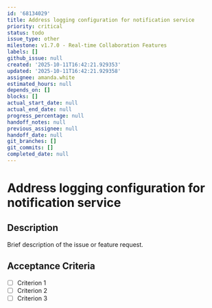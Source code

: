 ```yaml
---
id: '68134029'
title: Address logging configuration for notification service
priority: critical
status: todo
issue_type: other
milestone: v1.7.0 - Real-time Collaboration Features
labels: []
github_issue: null
created: '2025-10-11T16:42:21.929353'
updated: '2025-10-11T16:42:21.929358'
assignee: amanda.white
estimated_hours: null
depends_on: []
blocks: []
actual_start_date: null
actual_end_date: null
progress_percentage: null
handoff_notes: null
previous_assignee: null
handoff_date: null
git_branches: []
git_commits: []
completed_date: null
---
```


# Address logging configuration for notification service

## Description

Brief description of the issue or feature request.

## Acceptance Criteria

- [ ] Criterion 1
- [ ] Criterion 2
- [ ] Criterion 3
